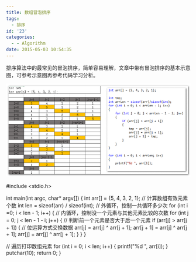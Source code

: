 ```yaml
---
title: 数组冒泡排序
tags:
  - 排序
id: '23'
categories:
  - - Algorithm
date: 2015-05-03 10:54:35
---
```


排序算法中的最常见的冒泡排序，简单容易理解，文章中带有冒泡排序的基本示意图，可参考示意图再参考代码学习分析。
<!-- more -->
[![2015-05-03_105333](/images/2015/05/2015-05-03_105333.png)](/images/2015/05/2015-05-03_105333.png)

#include <stdio.h>

int main(int argc, char\* argv\[\])
{
int arr\[\] = {5, 4, 3, 2, 1};
// 计算数组有效元素个数
int len = sizeof(arr) / sizeof(int);
// 外循环，控制一共循环多少次
for (int i =0; i < len - 1; i++)
{
// 内循环，控制没一个元素与其他元素比较的次数
for (int j = 0; j < len - 1 - i; j++)
{
// 判断前一个元素是否大于后一个元素
if (arr\[j\] > arr\[j + 1\])
{
// 位运算方式交换数据
arr\[j\] = arr\[j\] ^ arr\[j + 1\];
arr\[j + 1\] = arr\[j\] ^ arr\[j + 1\];
arr\[j\] = arr\[j\] ^ arr\[j + 1\];
}
}
}

// 遍历打印数组元素
for (int i = 0; i < len; i++)
{
printf("%d ", arr\[i\]);
}
putchar(10);
return 0;
}